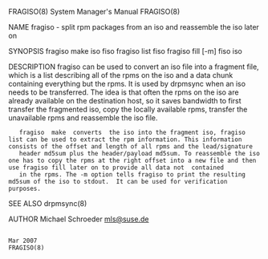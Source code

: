 FRAGISO(8)                                                                                 System Manager's Manual                                                                                 FRAGISO(8)



NAME
       fragiso - split rpm packages from an iso and reassemble the iso later on


SYNOPSIS
       fragiso make iso fiso
       fragiso list fiso
       fragiso fill [-m] fiso iso


DESCRIPTION
       fragiso  can  be  used  to convert an iso file into a fragment file, which is a list describing all of the rpms on the iso and a data chunk containing everything but the rpms. It is used by drpmsync
       when an iso needs to be transferred. The idea is that often the rpms on the iso are already available on the destination host, so it saves bandwidth to first transfer the fragmented  iso,  copy  the
       locally available rpms, transfer the unavailable rpms and reassemble the iso file.

       fragiso  make  converts  the iso into the fragment iso, fragiso list can be used to extract the rpm information. This information consists of the offset and length of all rpms and the lead/signature
       header md5sum plus the header/payload md5sum. To reassemble the iso one has to copy the rpms at the right offset into a new file and then use fragiso fill later on to provide all data not  contained
       in the rpms. The -m option tells fragiso to print the resulting md5sum of the iso to stdout.  It can be used for verification purposes.


SEE ALSO
       drpmsync(8)


AUTHOR
       Michael Schroeder <mls@suse.de>



                                                                                                   Mar 2007                                                                                        FRAGISO(8)
